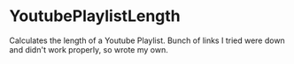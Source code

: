 # YoutubePlaylistLength
Calculates the length of a Youtube Playlist. Bunch of links I tried were down and didn't work properly, so wrote my own. 

